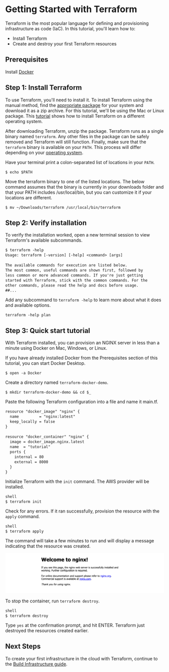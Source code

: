 # Getting Started with Terraform

Terraform is the most popular language for defining and provisioning infrastructure as code (IaC). In this tutorial, you'll learn how to:

* Install Terraform
* Create and destroy your first Terraform resources

## Prerequisites

Install [Docker](https://www.docker.com/products/docker-desktop)

## Step 1: Install Terraform

To use Terraform, you'll need to install it. To install Terraform using the manual method, find the [appropriate package](https://www.terraform.io/downloads.html) for your system and download it as a zip archive. For this tutorial, we'll be using the Mac or Linux package. This [tutorial](https://learn.hashicorp.com/terraform/getting-started/install) shows how to install Terraform on a different operating system.

After downloading Terraform, unzip the package. Terraform runs as a single binary named `terraform`. Any other files in the package can be safely removed and Terraform will still function. Finally, make sure that the `terraform` binary is available on your `PATH`. This process will differ depending on your [operating system](https://learn.hashicorp.com/terraform/getting-started/install).

Have your terminal print a colon-separated list of locations in your `PATH`.

```
$ echo $PATH
```
Move the terraform binary to one of the listed locations. The below command assumes that the binary is currently in your downloads folder and that your PATH includes /usr/local/bin, but you can customize it if your locations are different.

```
$ mv ~/Downloads/terraform /usr/local/bin/terraform
```

## Step 2: Verify installation

To verify the installation worked, open a new terminal session to view Terraform's available subcommands.

```
$ terraform -help
Usage: terraform [-version] [-help] <command> [args]

The available commands for execution are listed below.
The most common, useful commands are shown first, followed by
less common or more advanced commands. If you're just getting
started with Terraform, stick with the common commands. For the
other commands, please read the help and docs before usage.
##...
```
Add any subcommand to `terraform -help` to learn more about what it does and available options.

```
terraform -help plan
```

## Step 3: Quick start tutorial

With Terraform installed, you can provision an NGINX server in less than a minute using Docker on Mac, Windows, or Linux.

If you have already installed Docker from the Prerequisites section of this tutorial, you can start Docker Desktop.

```
$ open -a Docker
```

Create a directory named `terraform-docker-demo`.

```
$ mkdir terraform-docker-demo && cd $_
```

Paste the following Terraform configuration into a file and name it main.tf.

```
resource "docker_image" "nginx" {
  name         = "nginx:latest"
  keep_locally = false
}

resource "docker_container" "nginx" {
  image = docker_image.nginx.latest
  name  = "tutorial"
  ports {
    internal = 80
    external = 8000
  }
}
```

Initialize Terraform with the `init` command. The AWS provider will be installed.

```
shell
$ terraform init
```

Check for any errors. If it ran successfully, provision the resource with the `apply` command.

```
shell
$ terraform apply
```

The command will take a few minutes to run and will display a message indicating that the resource was created.

![resource created](images/terraform-docker-nginx.png)

To stop the container, run `terraform destroy`.

```
shell
$ terraform destroy
```

Type `yes` at the confirmation prompt, and hit ENTER. Terraform just destroyed the resources created earlier.

## Next Steps

To create your first infrastructure in the cloud with Terraform, continue to the [Build Infrastructure guide](https://learn.hashicorp.com/terraform/getting-started/build).
